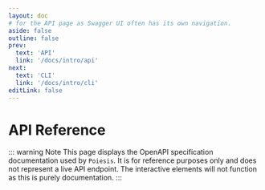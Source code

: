 ```yaml
---
layout: doc
# for the API page as Swagger UI often has its own navigation.
aside: false
outline: false
prev:
  text: 'API'
  link: '/docs/intro/api'
next:
  text: 'CLI'
  link: '/docs/intro/cli'
editLink: false
---
```

# API Reference

::: warning Note
This page displays the OpenAPI specification documentation used by `Poiesis`.
It is for reference purposes only and does not represent a live API endpoint.
The interactive elements will not function as this is purely documentation.
:::

<SwaggerViewer />
